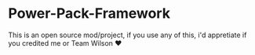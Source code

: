 # Power-Pack-Framework
This is an open source mod/project, if you use any of this, i'd appretiate if you credited me or Team Wilson ♥
